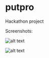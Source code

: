 # putpro
Hackathon project

Screenshots:

![alt text](https://i.imgur.com/IepQH3N.png)

![alt text](https://i.imgur.com/q8WWPIF.png)


